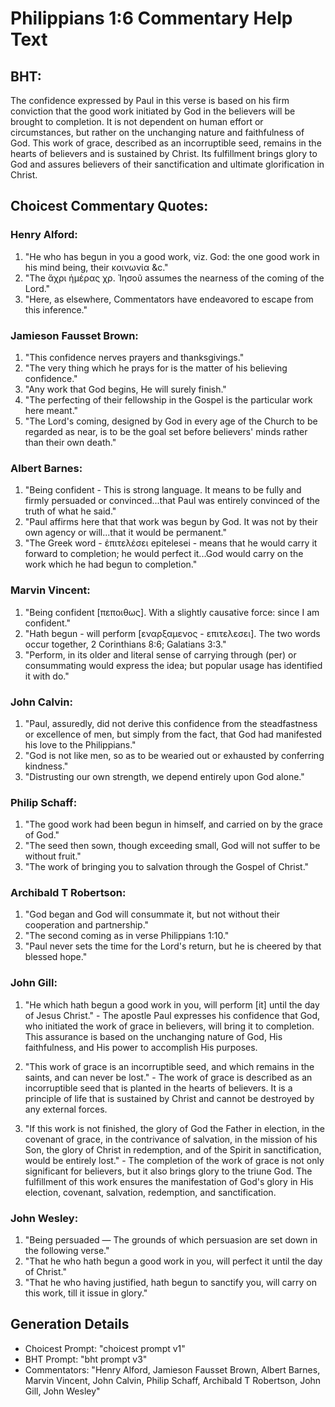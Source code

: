 # Philippians 1:6 Commentary Help Text

## BHT:
The confidence expressed by Paul in this verse is based on his firm conviction that the good work initiated by God in the believers will be brought to completion. It is not dependent on human effort or circumstances, but rather on the unchanging nature and faithfulness of God. This work of grace, described as an incorruptible seed, remains in the hearts of believers and is sustained by Christ. Its fulfillment brings glory to God and assures believers of their sanctification and ultimate glorification in Christ.

## Choicest Commentary Quotes:
### Henry Alford:
1. "He who has begun in you a good work, viz. God: the one good work in his mind being, their κοινωνία &c."
2. "The ἄχρι ἡμέρας χρ. Ἰησοῦ assumes the nearness of the coming of the Lord."
3. "Here, as elsewhere, Commentators have endeavored to escape from this inference."

### Jamieson Fausset Brown:
1. "This confidence nerves prayers and thanksgivings."
2. "The very thing which he prays for is the matter of his believing confidence."
3. "Any work that God begins, He will surely finish."
4. "The perfecting of their fellowship in the Gospel is the particular work here meant."
5. "The Lord's coming, designed by God in every age of the Church to be regarded as near, is to be the goal set before believers' minds rather than their own death."

### Albert Barnes:
1. "Being confident - This is strong language. It means to be fully and firmly persuaded or convinced...that Paul was entirely convinced of the truth of what he said."
2. "Paul affirms here that that work was begun by God. It was not by their own agency or will...that it would be permanent."
3. "The Greek word - ἐπιτελέσει epitelesei - means that he would carry it forward to completion; he would perfect it...God would carry on the work which he had begun to completion."

### Marvin Vincent:
1. "Being confident [πεποιθως]. With a slightly causative force: since I am confident."
2. "Hath begun - will perform [εναρξαμενος - επιτελεσει]. The two words occur together, 2 Corinthians 8:6; Galatians 3:3."
3. "Perform, in its older and literal sense of carrying through (per) or consummating would express the idea; but popular usage has identified it with do."

### John Calvin:
1. "Paul, assuredly, did not derive this confidence from the steadfastness or excellence of men, but simply from the fact, that God had manifested his love to the Philippians." 
2. "God is not like men, so as to be wearied out or exhausted by conferring kindness." 
3. "Distrusting our own strength, we depend entirely upon God alone."

### Philip Schaff:
1. "The good work had been begun in himself, and carried on by the grace of God." 
2. "The seed then sown, though exceeding small, God will not suffer to be without fruit." 
3. "The work of bringing you to salvation through the Gospel of Christ."

### Archibald T Robertson:
1. "God began and God will consummate it, but not without their cooperation and partnership." 
2. "The second coming as in verse Philippians 1:10." 
3. "Paul never sets the time for the Lord's return, but he is cheered by that blessed hope."

### John Gill:
1. "He which hath begun a good work in you, will perform [it] until the day of Jesus Christ." - The apostle Paul expresses his confidence that God, who initiated the work of grace in believers, will bring it to completion. This assurance is based on the unchanging nature of God, His faithfulness, and His power to accomplish His purposes.

2. "This work of grace is an incorruptible seed, and which remains in the saints, and can never be lost." - The work of grace is described as an incorruptible seed that is planted in the hearts of believers. It is a principle of life that is sustained by Christ and cannot be destroyed by any external forces.

3. "If this work is not finished, the glory of God the Father in election, in the covenant of grace, in the contrivance of salvation, in the mission of his Son, the glory of Christ in redemption, and of the Spirit in sanctification, would be entirely lost." - The completion of the work of grace is not only significant for believers, but it also brings glory to the triune God. The fulfillment of this work ensures the manifestation of God's glory in His election, covenant, salvation, redemption, and sanctification.

### John Wesley:
1. "Being persuaded — The grounds of which persuasion are set down in the following verse." 
2. "That he who hath begun a good work in you, will perfect it until the day of Christ." 
3. "That he who having justified, hath begun to sanctify you, will carry on this work, till it issue in glory."


## Generation Details
- Choicest Prompt: "choicest prompt v1"
- BHT Prompt: "bht prompt v3"
- Commentators: "Henry Alford, Jamieson Fausset Brown, Albert Barnes, Marvin Vincent, John Calvin, Philip Schaff, Archibald T Robertson, John Gill, John Wesley"
